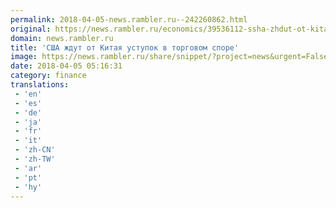 ```yaml
---
permalink: 2018-04-05-news.rambler.ru--242260862.html
original: https://news.rambler.ru/economics/39536112-ssha-zhdut-ot-kitaya-ustupok-v-torgovom-spore/
domain: news.rambler.ru
title: 'США ждут от Китая уступок в торговом споре'
image: https://news.rambler.ru/share/snippet/?project=news&urgent=False&image=http%3A%2F%2Fnews.rambler.ru%2Fimg%2F2018%2F04%2F05080751.648792.2816.jpg&big=False&title=%D0%A1%D0%A8%D0%90%C2%A0%D0%B6%D0%B4%D1%83%D1%82+%D0%BE%D1%82%C2%A0%D0%9A%D0%B8%D1%82%D0%B0%D1%8F+%D1%83%D1%81%D1%82%D1%83%D0%BF%D0%BE%D0%BA+%D0%B2%C2%A0%D1%82%D0%BE%D1%80%D0%B3%D0%BE%D0%B2%D0%BE%D0%BC+%D1%81%D0%BF%D0%BE%D1%80%D0%B5
date: 2018-04-05 05:16:31
category: finance
translations: 
 - 'en'
 - 'es'
 - 'de'
 - 'ja'
 - 'fr'
 - 'it'
 - 'zh-CN'
 - 'zh-TW'
 - 'ar'
 - 'pt'
 - 'hy'
---
```


